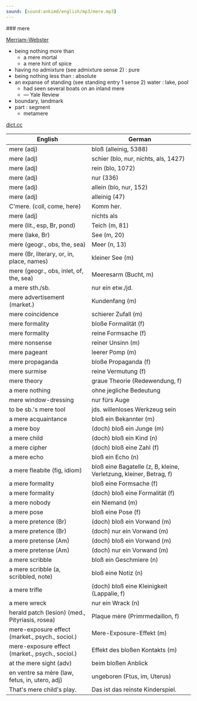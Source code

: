 ```yaml
---
sound: [sound:ankimd/english/mp3/mere.mp3]
---
```


\### mere

[Merriam-Webster](https://www.merriam-webster.com/dictionary/mere)

- being nothing more than
    - a mere mortal
    - a mere hint of spice
- having no admixture (see admixture sense 2) : pure
- being nothing less than : absolute
- an expanse of standing (see standing entry 1 sense 2) water : lake, pool
    - had seen several boats on an inland mere
    - — Yale Review
- boundary, landmark
- part : segment
    - metamere

[dict.cc](https://www.dict.cc/mere)

| English        | German       |
| -------------- | ------------ |
| mere (adj) | bloß (alleinig, 5388) |
| mere (adj) | schier (blo, nur, nichts, als, 1427) |
| mere (adj) | rein (blo, 1072) |
| mere (adj) | nur (336) |
| mere (adj) | allein (blo, nur, 152) |
| mere (adj) | alleinig (47) |
| C'mere. (coll, come, here) | Komm her. |
| mere (adj) | nichts als |
| mere (lit., esp, Br, pond) | Teich (m, 81) |
| mere (lake, Br) | See (m, 20) |
| mere (geogr., obs, the, sea) | Meer (n, 13) |
| mere (Br, literary, or, in, place, names) | kleiner See (m) |
| mere (geogr., obs, inlet, of, the, sea) | Meeresarm (Bucht, m) |
| a mere sth./sb. | nur ein etw./jd. |
| mere advertisement (market.) | Kundenfang (m) |
| mere coincidence | schierer Zufall (m) |
| mere formality | bloße Formalität (f) |
| mere formality | reine Formsache (f) |
| mere nonsense | reiner Unsinn (m) |
| mere pageant | leerer Pomp (m) |
| mere propaganda | bloße Propaganda (f) |
| mere surmise | reine Vermutung (f) |
| mere theory | graue Theorie (Redewendung, f) |
| a mere nothing | ohne jegliche Bedeutung |
| mere window-dressing | nur fürs Auge |
| to be sb.'s mere tool | jds. willenloses Werkzeug sein |
| a mere acquaintance | bloß ein Bekannter (m) |
| a mere boy | (doch) bloß ein Junge (m) |
| a mere child | (doch) bloß ein Kind (n) |
| a mere cipher | (doch) bloß eine Zahl (f) |
| a mere echo | bloß ein Echo (n) |
| a mere fleabite (fig, idiom) | bloß eine Bagatelle (z, B, kleine, Verletzung, kleiner, Betrag, f) |
| a mere formality | bloß eine Formsache (f) |
| a mere formality | (doch) bloß eine Formalität (f) |
| a mere nobody | ein Niemand (m) |
| a mere pose | bloß eine Pose (f) |
| a mere pretence (Br) | (doch) bloß ein Vorwand (m) |
| a mere pretence (Br) | (doch) nur ein Vorwand (m) |
| a mere pretense (Am) | (doch) bloß ein Vorwand (m) |
| a mere pretense (Am) | (doch) nur ein Vorwand (m) |
| a mere scribble | bloß ein Geschmiere (n) |
| a mere scribble (a, scribbled, note) | bloß eine Notiz (n) |
| a mere trifle | (doch) bloß eine Kleinigkeit (Lappalie, f) |
| a mere wreck | nur ein Wrack (n) |
| herald patch (lesion) (med., Pityriasis, rosea) | Plaque mère (Primrmedaillon, f) |
| mere-exposure effect (market., psych., sociol.) | Mere-Exposure-Effekt (m) |
| mere-exposure effect (market., psych., sociol.) | Effekt des bloßen Kontakts (m) |
| at the mere sight (adv) | beim bloßen Anblick |
| en ventre sa mère (law, fetus, in, utero, adj) | ungeboren (Ftus, im, Uterus) |
| That's mere child's play. | Das ist das reinste Kinderspiel. |
